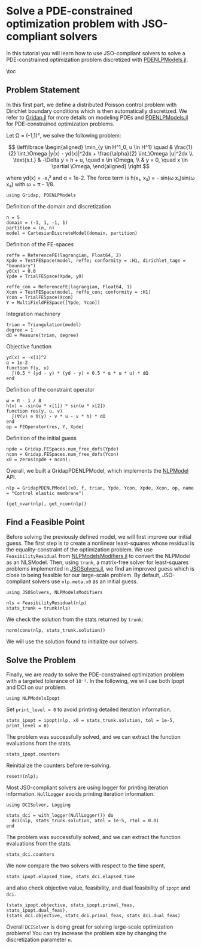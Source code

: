 <!--This file was generated, do not modify it.-->
# Solve a PDE-constrained optimization problem with JSO-compliant solvers

In this tutorial you will learn how to use JSO-compliant solvers to solve a PDE-constrained optimization problem discretized with [PDENLPModels.jl](https://github.com/JuliaSmoothOptimizers/PDENLPModels.jl).

\toc

## Problem Statement

In this first part, we define a distributed Poisson control problem  with Dirichlet boundary conditions which is then automatically discretized.
We refer to [Gridap.jl](https://github.com/gridap/Gridap.jl) for more details on modeling PDEs and [PDENLPModels.jl](https://github.com/JuliaSmoothOptimizers/PDENLPModels.jl) for PDE-constrained optimization problems.

Let Ω = (-1,1)², we solve the following problem:
```math
   \left\lbrace
   \begin{aligned}
      \min_{y \in H^1_0, u \in H^1} \quad &  \frac{1}{2} \int_\Omega |y(x) - yd(x)|^2dx + \frac{\alpha}{2} \int_\Omega |u|^2dx \\
      \text{s.t.} & -\Delta y = h + u, \quad x \in \Omega, \\
                  & y = 0, \quad x \in \partial \Omega,
   \end{aligned}
   \right.
```
where yd(x) = -x₁² and α = 1e-2.
The force term is h(x₁, x₂) = - sin(ω x₁)sin(ω x₂) with  ω = π - 1/8.

```julia:ex1
using Gridap, PDENLPModels
```

Definition of the domain and discretization

```julia:ex2
n = 5
domain = (-1, 1, -1, 1)
partition = (n, n)
model = CartesianDiscreteModel(domain, partition)
```

Definition of the FE-spaces

```julia:ex3
reffe = ReferenceFE(lagrangian, Float64, 2)
Xpde = TestFESpace(model, reffe; conformity = :H1, dirichlet_tags = "boundary")
y0(x) = 0.0
Ypde = TrialFESpace(Xpde, y0)

reffe_con = ReferenceFE(lagrangian, Float64, 1)
Xcon = TestFESpace(model, reffe_con; conformity = :H1)
Ycon = TrialFESpace(Xcon)
Y = MultiFieldFESpace([Ypde, Ycon])
```

Integration machinery

```julia:ex4
trian = Triangulation(model)
degree = 1
dΩ = Measure(trian, degree)
```

Objective function

```julia:ex5
yd(x) = -x[1]^2
α = 1e-2
function f(y, u)
  ∫(0.5 * (yd - y) * (yd - y) + 0.5 * α * u * u) * dΩ
end
```

Definition of the constraint operator

```julia:ex6
ω = π - 1 / 8
h(x) = -sin(ω * x[1]) * sin(ω * x[2])
function res(y, u, v)
  ∫(∇(v) ⊙ ∇(y) - v * u - v * h) * dΩ
end
op = FEOperator(res, Y, Xpde)
```

Definition of the initial guess

```julia:ex7
npde = Gridap.FESpaces.num_free_dofs(Ypde)
ncon = Gridap.FESpaces.num_free_dofs(Ycon)
x0 = zeros(npde + ncon);
```

Overall, we built a GridapPDENLPModel, which implements the [NLPModel](https://juliasmoothoptimizers.github.io/NLPModels.jl/stable/) API.

```julia:ex8
nlp = GridapPDENLPModel(x0, f, trian, Ypde, Ycon, Xpde, Xcon, op, name = "Control elastic membrane")

(get_nvar(nlp), get_ncon(nlp))
```

## Find a Feasible Point

Before solving the previously defined model, we will first improve our initial guess.
The first step is to create a nonlinear least-squares whose residual is the equality-constraint of the optimization problem.
We use `FeasibilityResidual` from [NLPModelsModifiers.jl](https://github.com/JuliaSmoothOptimizers/NLPModelsModifiers.jl) to convert the NLPModel as an NLSModel.
Then, using `trunk`, a matrix-free solver for least-squares problems implemented in [JSOSolvers.jl](https://github.com/JuliaSmoothOptimizers/JSOSolvers.jl), we find an
improved guess which is close to being feasible for our large-scale problem.
By default, JSO-compliant solvers use `nlp.meta.x0` as an initial guess.

```julia:ex9
using JSOSolvers, NLPModelsModifiers

nls = FeasibilityResidual(nlp)
stats_trunk = trunk(nls)
```

We check the solution from the stats returned by `trunk`:

```julia:ex10
norm(cons(nlp, stats_trunk.solution))
```

We will use the solution found to initialize our solvers.

## Solve the Problem

Finally, we are ready to solve the PDE-constrained optimization problem with a targeted tolerance of `10⁻⁵`.
In the following, we will use both Ipopt and DCI on our problem.

```julia:ex11
using NLPModelsIpopt
```

Set `print_level = 0` to avoid printing detailed iteration information.

```julia:ex12
stats_ipopt = ipopt(nlp, x0 = stats_trunk.solution, tol = 1e-5, print_level = 0)
```

The problem was successfully solved, and we can extract the function evaluations from the stats.

```julia:ex13
stats_ipopt.counters
```

Reinitialize the counters before re-solving.

```julia:ex14
reset!(nlp);
```

Most JSO-compliant solvers are using logger for printing iteration information.
`NullLogger` avoids printing iteration information.

```julia:ex15
using DCISolver, Logging

stats_dci = with_logger(NullLogger()) do
  dci(nlp, stats_trunk.solution, atol = 1e-5, rtol = 0.0)
end
```

The problem was successfully solved, and we can extract the function evaluations from the stats.

```julia:ex16
stats_dci.counters
```

We now compare the two solvers with respect to the time spent,

```julia:ex17
stats_ipopt.elapsed_time, stats_dci.elapsed_time
```

and also check objective value, feasibility, and dual feasibility of `ipopt` and `dci`.

```julia:ex18
(stats_ipopt.objective, stats_ipopt.primal_feas, stats_ipopt.dual_feas),
(stats_dci.objective, stats_dci.primal_feas, stats_dci.dual_feas)
```

Overall `DCISolver` is doing great for solving large-scale optimization problems!
You can try increase the problem size by changing the discretization parameter `n`.

